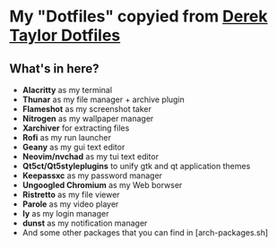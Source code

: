 # My "Dotfiles" copyied from <a href="https://gitlab.com/dwt1/dotfiles" target="_blank">Derek Taylor Dotfiles</a>
## What's in here?
- **Alacritty** as my terminal
- **Thunar** as my file manager + archive plugin
- **Flameshot** as my screenshot taker
- **Nitrogen** as my wallpaper manager
- **Xarchiver** for extracting files
- **Rofi** as my run launcher
- **Geany** as my gui text editor
- **Neovim/nvchad** as my tui text editor
- **Qt5ct/Qt5styleplugins** to unify gtk and qt application themes
- **Keepassxc** as my password manager
- **Ungoogled Chromium** as my Web borwser
- **Ristretto** as my file viewer
- **Parole** as my video player
- **ly** as my login manager
- **dunst** as my notification manager
- And some other packages that you can find in [arch-packages.sh]
